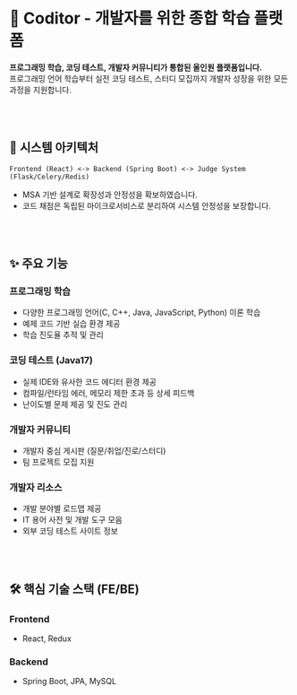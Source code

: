 # 🚀 Coditor - 개발자를 위한 종합 학습 플랫폼
**프로그래밍 학습, 코딩 테스트, 개발자 커뮤니티가 통합된 올인원 플랫폼입니다.**  
프로그래밍 언어 학습부터 실전 코딩 테스트, 스터디 모집까지 개발자 성장을 위한 모든 과정을 지원합니다.

<br /><br />



## 🧱 시스템 아키텍처
```
Frontend (React) <-> Backend (Spring Boot) <-> Judge System (Flask/Celery/Redis)
```
- MSA 기반 설계로 확장성과 안정성을 확보하였습니다.
- 코드 채점은 독립된 마이크로서비스로 분리하여 시스템 안정성을 보장합니다.

<br /><br />




## ✨ 주요 기능
### 프로그래밍 학습
- 다양한 프로그래밍 언어(C, C++, Java, JavaScript, Python) 이론 학습
- 예제 코드 기반 실습 환경 제공
- 학습 진도율 추적 및 관리

### 코딩 테스트 (Java17)
- 실제 IDE와 유사한 코드 에디터 환경 제공
- 컴파일/런타임 에러, 메모리 제한 초과 등 상세 피드백
- 난이도별 문제 제공 및 진도 관리

### 개발자 커뮤니티
- 개발자 중심 게시판 (질문/취업/진로/스터디)
- 팀 프로젝트 모집 지원

### 개발자 리소스
- 개발 분야별 로드맵 제공
- IT 용어 사전 및 개발 도구 모음
- 외부 코딩 테스트 사이트 정보
  
<br /><br />




## 🛠️ 핵심 기술 스택 (FE/BE)
### Frontend
- React, Redux

### Backend
- Spring Boot, JPA, MySQL
